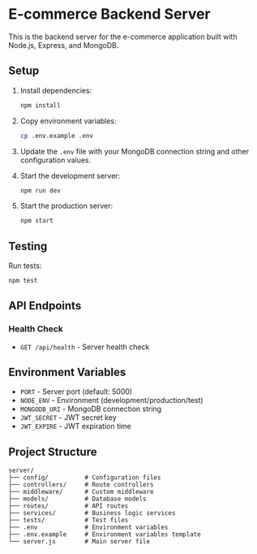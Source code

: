 # E-commerce Backend Server

This is the backend server for the e-commerce application built with Node.js, Express, and MongoDB.

## Setup

1. Install dependencies:
   ```bash
   npm install
   ```

2. Copy environment variables:
   ```bash
   cp .env.example .env
   ```

3. Update the `.env` file with your MongoDB connection string and other configuration values.

4. Start the development server:
   ```bash
   npm run dev
   ```

5. Start the production server:
   ```bash
   npm start
   ```

## Testing

Run tests:
```bash
npm test
```

## API Endpoints

### Health Check
- `GET /api/health` - Server health check

## Environment Variables

- `PORT` - Server port (default: 5000)
- `NODE_ENV` - Environment (development/production/test)
- `MONGODB_URI` - MongoDB connection string
- `JWT_SECRET` - JWT secret key
- `JWT_EXPIRE` - JWT expiration time

## Project Structure

```
server/
├── config/          # Configuration files
├── controllers/     # Route controllers
├── middleware/      # Custom middleware
├── models/          # Database models
├── routes/          # API routes
├── services/        # Business logic services
├── tests/           # Test files
├── .env             # Environment variables
├── .env.example     # Environment variables template
└── server.js        # Main server file
```
